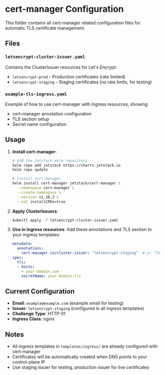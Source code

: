 # cert-manager Configuration

This folder contains all cert-manager related configuration files for automatic TLS certificate management.

## Files

### `letsencrypt-cluster-issuer.yaml`
Contains the ClusterIssuer resources for Let's Encrypt:
- `letsencrypt-prod` - Production certificates (rate limited)
- `letsencrypt-staging` - Staging certificates (no rate limits, for testing)

### `example-tls-ingress.yaml`
Example of how to use cert-manager with ingress resources, showing:
- cert-manager annotation configuration
- TLS section setup
- Secret name configuration

## Usage

1. **Install cert-manager**:
   ```bash
   # Add the Jetstack Helm repository
   helm repo add jetstack https://charts.jetstack.io
   helm repo update
   
   # Install cert-manager
   helm install cert-manager jetstack/cert-manager \
     --namespace cert-manager \
     --create-namespace \
     --version v1.18.2 \
     --set installCRDs=true
   ```

2. **Apply ClusterIssuers**:
   ```bash
   kubectl apply -f letsencrypt-cluster-issuer.yaml
   ```

3. **Use in ingress resources**:
   Add these annotations and TLS section to your ingress templates:
   ```yaml
   metadata:
     annotations:
       cert-manager.io/cluster-issuer: "letsencrypt-staging"  # or "letsencrypt-prod"
   spec:
     tls:
     - hosts:
       - your-domain.com
       secretName: your-domain-tls
   ```

## Current Configuration

- **Email**: `example@example.com` (example email for testing)
- **Issuer**: `letsencrypt-staging` (configured in all ingress templates)
- **Challenge Type**: HTTP-01
- **Ingress Class**: nginx

## Notes

- All ingress templates in `templates/ingress/` are already configured with cert-manager
- Certificates will be automatically created when DNS points to your control-plane IP
- Use staging issuer for testing, production issuer for live certificates
